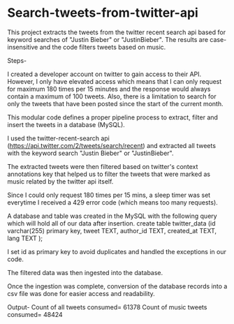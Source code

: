 # Search-tweets-from-twitter-api

This project extracts the tweets from the twitter recent search api based for keyword searches of "Justin Bieber" or "JustinBieber". The results are case-insensitive and the code filters tweets based on music.

Steps-

I created a developer account on twitter to gain access to their API. However, I only have elevated access which means that I can only request for maximum 180 times per 15 minutes and the response would always contain a maximum of 100 tweets. Also, there is a limitation to search for only the tweets that have been posted since the start of the current month.

This modular code defines a proper pipeline process to extract, filter and insert the tweets in a database (MySQL).

I used the twitter-recent-search api (https://api.twitter.com/2/tweets/search/recent) and extracted all tweets with the keyword search "Justin Bieber" or "JustinBieber".

The extracted tweets were then filtered based on twitter's context annotations key that helped us to filter the tweets that were marked as music related by the twitter api itself.

Since I could only request 180 times per 15 mins, a sleep timer was set everytime I received a 429 error code (which means too many requests).

A database and table was created in the MySQL with the following query which will hold all of our data after insertion.
create table twitter_data
(id varchar(255) primary key,
tweet TEXT,
author_id TEXT,
created_at TEXT,
lang TEXT
);

I set id as primary key to avoid duplicates and handled the exceptions in our code.

The filtered data was then ingested into the database.

Once the ingestion was complete, conversion of the database records into a csv file was done for easier access and readability.

Output- 
Count of all tweets consumed= 61378
Count of music tweets consumed= 48424